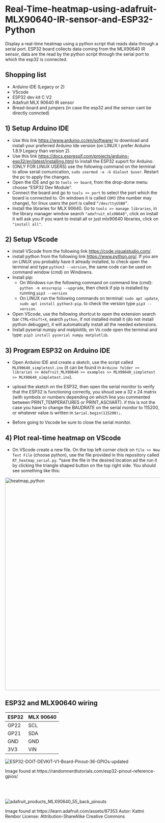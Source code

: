 # Real-Time-heatmap-using-adafruit-MLX90640-IR-sensor-and-ESP32-Python
Display a real-time heatmap using a python script that reads data through a serial port. ESP32 board collects data coming from the MLX90640 IR sensor, data are the read by the python script through the serial port to which the esp32 is connected. 

## Shopping list
* Arduino IDE (Legacy or 2)
* VScode
* ESP32 dev kit C V2
* Adafruit MLX 90640 IR sensor
* Bread-board and jumpers (in case the esp32 and the sensor cant be directly conncted)

## 1) Setup Arduino IDE
* Use this link https://www.arduino.cc/en/software/ to download and install your preferred Arduino Ide version (on LINUX I prefer Arduino 1.8.9 Legacy than version 2).
* Use this link https://docs.espressif.com/projects/arduino-esp32/en/latest/installing.html to install the ESP32 suport for Arduino.
* (ONLY FOR LINUX USERS) use the following command on the terminal to allow serial comunication, `sudo usermod -a -G dialout $user`. Restart the pc to apply the changes.
* Open the IDE and go to `tools >> board`, from the drop-donw menu choose “ESP32 Dev Module”.
* Connect the board and go to `tools >> port` to select the port which the board is connected to. On windows it is called `COM3` (the number may change), for linux users the port is called `“/dev/ttyUSB0”`.
* Install the libraries for MLX 90640. Go to `tools >> manage libraries`, in the library manager window search `"adafruit_mlx90640"`, click on install it will ask you if you want to install all or just mlx90640 libraries, click on `"install all"`.

## 2) Setup VScode  
* Install VScode from the following link https://code.visualstudio.com/.
* install python from the following link https://www.python.org/. If you are on LINUX you probably have it already installed, to check open the terminal and type `python3 --version`, the same code can be used on command window (cmd) on Windowns.
* Install pip:
    * On Windows run the following command on command line (cmd): `python -m ensurepip --upgrade`, then check if pip is installed by running `pip3 --version`
    * On LINUX run the following commands on terminal: `sudo apt update`, `sudo apt install python3-pip`. to check the version type `pip3 --version`.
* Open VScode, use the following shortcut to open the extension search bar `CTRL+Shift+X`, search `python`, if not installed install it (do not install python debugger), it will automatically install all the needed extensions.
* Install pyserial numpy and matplotlib, on Vs code open the terminal and type: `pip3 install pyserial numpy matplotlib`.

## 3) Program ESP32 on Arduino IDE
* Open Arduino IDE and create a sketch, use the script called `MLX90640_simpletest.ino` (it can be found in `Arduino folder >> libraries >> Adafruit_MLX90640 >> examples >> MLX90640_simpletest >> MLX90640_simpletest.ino`).

* upload the sketch on the ESP32, then open the serial monitor to verify that the ESP32 is functioning correctly, you shoud see a 32 x 24 matrix (with symbols or numbers depending on which line you commented between PRINT_TEMPERATURES or PRINT_ASCIIART). if this is not the case you have to change the BAUDRATE on the serial monitor to 115200, or whatever value is written in `Serial.begin(115200);`.
* Before going to Vscode be sure to close the serial monitor.

## 4) Plot real-time heatmap on VScode 
* On VScode create a new file. On the top left corner clock on `file >> New Text File` (choose python), use the file provided in this repository called `RT_heatmap_serial.py`.
*save the file in the desired location ad the run it by clicking the triangle shaped button on the top right side. You should see something like this:
<img width="1102" height="691" alt="heatmap_python" src="https://github.com/user-attachments/assets/a9a9f6ae-acb7-4677-9189-cf03deffa437" />

## ESP32 and MLX90640 wiring
| ESP32  | MLX 90640 |
| ------------- | ------------- |
| GP22  | SCL  |
| GP21  | SDA  |
| GND  | GND  |
| 3V3  | VIN  |


![ESP32-DOIT-DEVKIT-V1-Board-Pinout-36-GPIOs-updated](https://github.com/user-attachments/assets/230f8e6d-63ad-4918-add3-b66e808cf87b)
<figcaption>Image found at https://randomnerdtutorials.com/esp32-pinout-reference-gpios/</figcaption> <br />
<br />
<br />

![adafruit_products_MLX90640_55_back_pinouts](https://github.com/user-attachments/assets/94942398-c675-446f-999e-6b3590b8639b)
<figcaption>Image found at https://learn.adafruit.com/assets/87353 Autor: Kattni Rembor License: Attribution-ShareAlike Creative Commons</figcaption>

